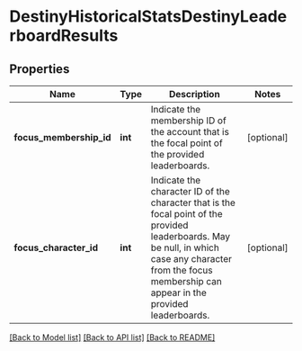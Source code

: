 # DestinyHistoricalStatsDestinyLeaderboardResults

## Properties
Name | Type | Description | Notes
------------ | ------------- | ------------- | -------------
**focus_membership_id** | **int** | Indicate the membership ID of the account that is the focal point of  the provided leaderboards. | [optional] 
**focus_character_id** | **int** | Indicate the character ID of the character that is the focal point of  the provided leaderboards. May be null, in which case any character  from the focus membership can appear in the provided leaderboards. | [optional] 

[[Back to Model list]](../README.md#documentation-for-models) [[Back to API list]](../README.md#documentation-for-api-endpoints) [[Back to README]](../README.md)


